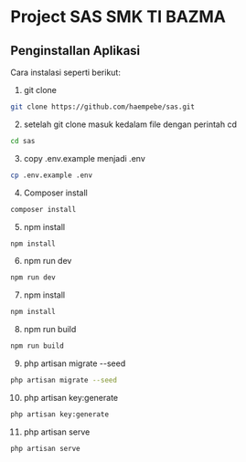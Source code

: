 # Project SAS SMK TI BAZMA

## Penginstallan Aplikasi

Cara instalasi seperti berikut:

1. git clone
```bash
git clone https://github.com/haempebe/sas.git
```
2. setelah git clone masuk kedalam file dengan perintah cd
```bash
cd sas
```
3. copy .env.example menjadi .env
```bash
cp .env.example .env
```
4. Composer install
```bash
composer install
```
5. npm install
```bash
npm install
```
6. npm run dev
```bash
npm run dev
```
7. npm install
```bash
npm install
```
8. npm run build
```bash
npm run build
```
9. php artisan migrate --seed
```bash
php artisan migrate --seed
```
10. php artisan key:generate
```bash
php artisan key:generate
```
11. php artisan serve
```bash
php artisan serve
```
